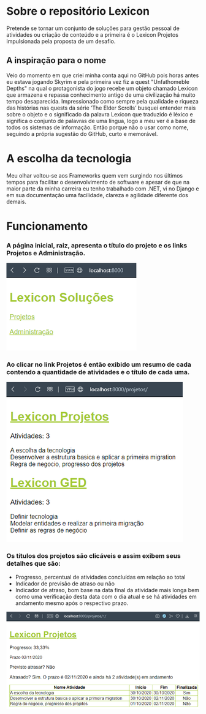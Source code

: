 # Sobre o repositório Lexicon
Pretende se tornar um conjunto de soluções para gestão pessoal de atividades ou criação de conteúdo e a primeira é o Lexicon Projetos impulsionada pela proposta de um desafio.
## A inspiração para o nome
Veio do momento em que criei minha conta aqui no GitHub pois horas antes eu estava jogando Skyrim e pela primeira vez fiz a quest "Unfathomeble Depths" na qual o protagonista do jogo recebe um objeto chamado Lexicon que armazena e repassa conhecimento antigo de uma civilização há muito tempo desaparecida. Impressionado como sempre pela qualidade e riqueza das histórias nas quests da série ‘The Elder Scrolls’ busquei entender mais sobre o objeto e o significado da palavra Lexicon que traduzido é léxico e significa o conjunto de palavras de uma língua, logo a meu ver é a base de todos os sistemas de informação. Então porque não o usar como nome, seguindo a própria sugestão do GitHub, curto e memorável.
# A escolha da tecnologia
Meu olhar voltou-se aos Frameworks quem vem surgindo nos últimos tempos para facilitar o desenvolvimento de software e apesar de que na maior parte da minha carreira eu tenho trabalhado com .NET, vi no Django e em sua documentação uma facilidade, clareza e agilidade diferente dos demais.
# Funcionamento

### A página inicial, raiz, apresenta o título do projeto e os links Projetos e Administração.

<img src="https://github.com/Cordobel/lexicos_imagens/blob/main/Captura%20de%20tela%202020-11-08%20181906.png">

### Ao clicar no link Projetos é então exibido um resumo de cada contendo a quantidade de atividades e o título de cada uma.

<img src="https://github.com/Cordobel/lexicos_imagens/blob/main/Captura%20de%20tela%202020-11-08%20184502.png">

### Os títulos dos projetos são clicáveis e assim exibem seus detalhes que são:
* Progresso, percentual de atividades concluídas em relação ao total
* Indicador de previsão de atraso ou não
* Indicador de atraso, bom base na data final da atividade mais longa bem como uma verificação desta data com o dia atual e se há atividades em andamento mesmo após o respectivo prazo.

<img src="https://github.com/Cordobel/lexicos_imagens/blob/main/Captura%20de%20tela%202020-11-08%20184545.png">
